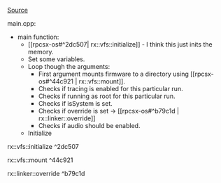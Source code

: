 [Source](https://github.com/RPCSX/rpcsx/tree/master/rpcsx-os)

main.cpp:
* main function:
	* [[rpcsx-os#^2dc507| rx::vfs::initialize]] - I think this just inits the memory.
	* Set some variables.
	* Loop though the arguments:
		* First argument mounts firmware to a directory using [[rpcsx-os#^44c921 | rx::vfs::mount]].
		* Checks if tracing is enabled for this particular run.
		* Checks if running as root for this particular run.
		* Checks if isSystem is set.
		* Checks if override is set -> [[rpcsx-os#^b79c1d | rx::linker::override]]
		* Checks if audio should be enabled.
	* Initialize 



rx::vfs::initialize ^2dc507

rx::vfs::mount ^44c921

rx::linker::override ^b79c1d